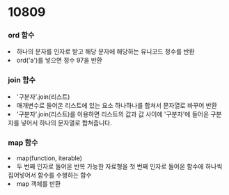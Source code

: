 # 10809

### ord 함수

<li>하나의 문자를 인자로 받고 해당 문자에 해당하는 유니코드 정수를 반환</li>
<li>ord('a')를 넣으면 정수 97을 반환</li>
<!-- 출처: https://blockdmask.tistory.com/544 [개발자 지망생:티스토리] -->

### join 함수

<li>'구분자'.join(리스트)</li>
<li>매개변수로 들어온 리스트에 있는 요소 하나하나를 합쳐서 문자열로 바꾸어 반환</li>
<li>'구분자'.join(리스트)를 이용하면 리스트의 값과 값 사이에 '구분자'에 들어온 구분자를 넣어서 하나의 문자열로 합쳐줍니다.</li>
<!-- 출처: https://blockdmask.tistory.com/468 [개발자 지망생:티스토리] -->

### map 함수

<li>map(function, iterable)</li>
<li>두 번째 인자로 들어온 반복 가능한 자료형을 첫 번째 인자로 들어온 함수에 하나씩 집어넣어서 함수를 수행하는 함수</li>
<li>map 객체를 반환</li>

<!-- 출처: https://blockdmask.tistory.com/531 [개발자 지망생:티스토리] -->
